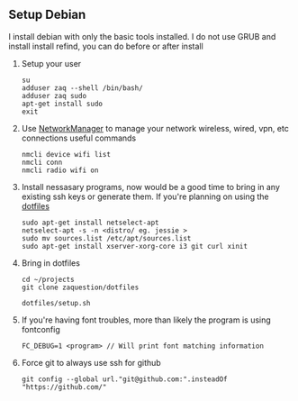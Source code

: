 Setup Debian
--
I install debian with only the basic tools installed. I do not use GRUB and install install refind, you can do before or after install

1. Setup your user
	```
	su
	adduser zaq --shell /bin/bash/
	adduser zaq sudo
	apt-get install sudo
	exit
	```
1. Use [NetworkManager](https://wiki.debian.org/NetworkManager) to manage your network wireless, wired, vpn, etc connections
	useful commands
	```
	nmcli device wifi list
	nmcli conn
	nmcli radio wifi on
	```

1. Install nessasary programs, now would be a good time to bring in any existing ssh keys or generate them. If you're planning on using the [dotfiles](https://github.com/zaqthefreshman/dotfiles)
	```
	sudo apt-get install netselect-apt
	netselect-apt -s -n <distro/ eg. jessie >
	sudo mv sources.list /etc/apt/sources.list
	sudo apt-get install xserver-xorg-core i3 git curl xinit
	```

1. Bring in dotfiles
	```
	cd ~/projects
	git clone zaquestion/dotfiles

	dotfiles/setup.sh
	```

1. If you're having font troubles, more than likely the program is using fontconfig
	```
	FC_DEBUG=1 <program> // Will print font matching information
	```

1. Force git to always use ssh for github
	```
	git config --global url."git@github.com:".insteadOf "https://github.com/"
	```
